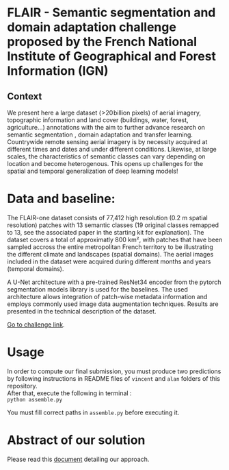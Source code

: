 # FLAIR - Semantic segmentation and domain adaptation challenge proposed by the French National Institute of Geographical and Forest Information (IGN)

## Context

We present here a large dataset ( >20 billion pixels) of aerial imagery, topographic information and land cover (buildings, water, forest, agriculture...) annotations with the aim to further advance research on semantic segmentation , domain adaptation and transfer learning. Countrywide remote sensing aerial imagery is by necessity acquired at different times and dates and under different conditions. Likewise, at large scales, the characteristics of semantic classes can vary depending on location and become heterogenous. This opens up challenges for the spatial and temporal generalization of deep learning models!


# Data and baseline: 

The FLAIR-one dataset consists of 77,412 high resolution (0.2 m spatial resolution) patches with 13 semantic classes (19 original classes remapped to 13, see the associated paper in the starting kit for explanation). The dataset covers a total of approximatly 800 km², with patches that have been sampled accross the entire metropolitan French territory to be illustrating the different climate and landscapes (spatial domains). The aerial images included in the dataset were acquired during different months and years (temporal domains).

A U-Net architecture with a pre-trained ResNet34 encoder from the pytorch segmentation models library is used for the baselines. The used architecture allows integration of patch-wise metadata information and employs commonly used image data augmentation techniques. Results are presented in the technical description of the dataset.

[Go to challenge link](https://codalab.lisn.upsaclay.fr/competitions/8769). 

# Usage

In order to compute our final submission, you must produce two predictions by following instructions in README files of `vincent` and `alan` folders of this repository.  
After that, execute the following in terminal :  
`python assemble.py`   

You must fill correct paths in `assemble.py` before executing it.  

# Abstract of our solution

Please read this [document](https://github.com/vlarmet/flair_ign_2nd_place/blob/master/abstract.pdf) detailing our approach.